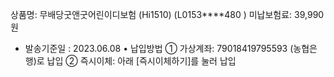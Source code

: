 상품명: 무배당굿앤굿어린이디보험
(Hi1510) (L0153****480 )
  미납보험료: 39,990원
  - 발송기준일 : 2023.06.08
• 납입방법
① 가상계좌: 79018419795593
(농협은행)로 납입
② 즉시이체: 아래 [즉시이체하기]를 눌러 납입